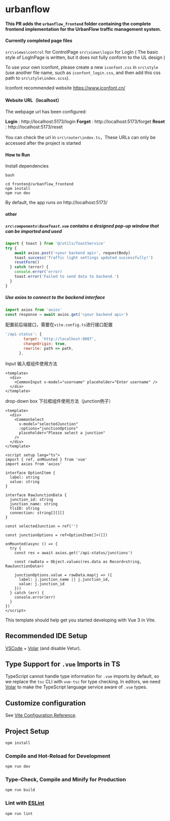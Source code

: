 # urbanflow

#### This PR adds the `urbanflow_frontend` folder containing the complete frontend implementation for the UrbanFlow traffic management system.



#### **Currently completed page files**

`src\views\control` for ControlPage
`src\views\login` for LogIn ( The basic style of LogInPage is written, but it does not fully conform to the UL design )

To use your own iconfont, please create a new `iconfont.css` in `src\style` (use another file name, such as `iconfont_login.css`, and then add this css path to `src\style\index.scss`). 

Iconfont recommended website https://www.iconfont.cn/



#### Website URL（localhost）

The webpage url has been configured:

**Login** : http://localhost:5173/login
**Forget** : http://localhost:5173/forget
**Reset** : http://localhost:5173/reset

You can check the url in `src\router\index.ts`，These URLs can only be accessed after the project is started



#### **How to Run**

Install dependencies

```
bash

cd frontend/urbanflow_frontend
npm install
npm run dev
```

By default, the app runs on http://localhost:5173/



#### other

##### `src\components\BaseToast.vue` contains a designed pop-up window that can be imported and used

```js
import { toast } from '@/utils/ToastService'
try {
    await axios.post('<your backend api>', requestBody)
    toast.success('Traffic light settings updated successfully!')
    resetForm()
  } catch (error) {
    console.error('error)
    toast.error('Failed to send data to backend.')
  }
}
```



##### Use axios to connect to the backend interface

```js
import axios from 'axios'
const response = await axios.get('<your backend api>')
```

配置前后端接口，需要在`vite.config.ts`进行接口配置

```js
'/api-status': {
        target: 'http://localhost:8087',
        changeOrigin: true,
        rewrite: path => path, 
      },
```



Input 输入框组件使用方法

```vue
<template>
  <div>
    <CommonInput v-model="username" placeholder="Enter username" />
  </div>
</template>
```



drop-down box 下拉框组件使用方法（junction例子）

```vue
<template>
  <div>
    <CommonSelect
      v-model="selectedJunction"
      :options="junctionOptions"
      placeholder="Please select a junction"
    />
  </div>
</template>

<script setup lang="ts">
import { ref, onMounted } from 'vue'
import axios from 'axios'

interface OptionItem {
  label: string
  value: string
}

interface RawJunctionData {
  junction_id: string
  junction_name: string
  tlsID: string
  connection: string[][][]
}

const selectedJunction = ref('')

const junctionOptions = ref<OptionItem[]>([])

onMounted(async () => {
  try {
    const res = await axios.get('/api-status/junctions')

    const rawData = Object.values(res.data as Record<string, RawJunctionData>)

    junctionOptions.value = rawData.map(j => ({
      label: j.junction_name || j.junction_id,
      value: j.junction_id
    }))
  } catch (err) {
    console.error(err)
  }
})
</script>

```







This template should help get you started developing with Vue 3 in Vite.

## Recommended IDE Setup

[VSCode](https://code.visualstudio.com/) + [Volar](https://marketplace.visualstudio.com/items?itemName=Vue.volar) (and disable Vetur).

## Type Support for `.vue` Imports in TS

TypeScript cannot handle type information for `.vue` imports by default, so we replace the `tsc` CLI with `vue-tsc` for type checking. In editors, we need [Volar](https://marketplace.visualstudio.com/items?itemName=Vue.volar) to make the TypeScript language service aware of `.vue` types.

## Customize configuration

See [Vite Configuration Reference](https://vite.dev/config/).

## Project Setup

```sh
npm install
```

### Compile and Hot-Reload for Development

```sh
npm run dev
```

### Type-Check, Compile and Minify for Production

```sh
npm run build
```

### Lint with [ESLint](https://eslint.org/)

```sh
npm run lint
```
